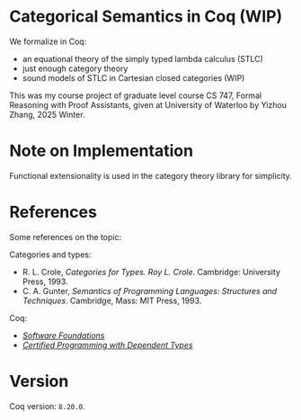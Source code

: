 # Categorical Semantics in Coq (WIP)

We formalize in Coq:
- an equational theory of the simply typed lambda calculus (STLC)
- just enough category theory
- sound models of STLC in Cartesian closed categories (WIP)

This was my course project of graduate level course CS 747, Formal Reasoning with Proof Assistants, given at University of Waterloo by Yizhou Zhang, 2025 Winter.

# Note on Implementation

Functional extensionality is used in the category theory library for simplicity.

# References

Some references on the topic:

Categories and types:
- R. L. Crole, *Categories for Types. Roy L. Crole*. Cambridge: University Press, 1993.
- C. A. Gunter, *Semantics of Programming Languages: Structures and Techniques*. Cambridge, Mass: MIT Press, 1993. 

Coq: 
- [*Software Foundations*](https://softwarefoundations.cis.upenn.edu/)
- [*Certified Programming with Dependent Types*](http://adam.chlipala.net/cpdt/)

# Version

Coq version: `8.20.0`.